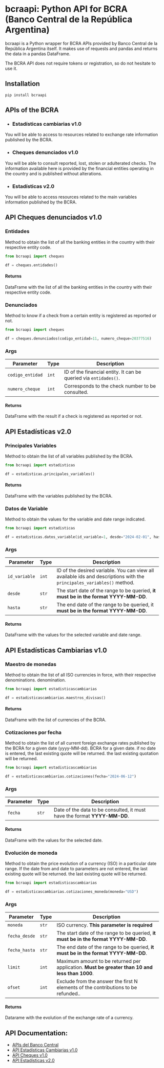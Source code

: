 # bcraapi: Python API for BCRA (Banco Central de la República Argentina)
bcraapi is a Python wrapper for BCRA APIs provided by Banco Central de la República Argentina itself.
It makes use of requests and pandas and returns the data in a pandas DataFrame.

The BCRA API does not require tokens or registration, so do not hesitate to use it.

## Installation
```commandline
pip install bcraapi
```

## APIs of the BCRA

- ### Estadísticas cambiarias v1.0
You will be able to access to resources related to exchange rate information published by the BCRA.

- ### Cheques denunciados v1.0
You will be able to consult reported, lost, stolen or adulterated checks. The information available here is provided by the financial entities operating in the country and is published without alterations.

- ### Estadísticas v2.0
You will be able to access resources related to the main variables information published by the BCRA. 


## API Cheques denunciados v1.0
### Entidades
Method to obtain the list of all the banking entities in the country with their respective entity code.

```python
from bcraapi import cheques

df = cheques.entidades()
```
#### Returns 
DataFrame with the list of all the banking entities in the country with their respective entity code.


### Denunciados
Method to know if a check from a certain entity is registered as reported or not.

```python
from bcraapi import cheques

df = cheques.denunciados(codigo_entidad=11, numero_cheque=20377516)
```
### Args
| Parameter        | Type  | Description                                                                                                                              |
|------------------|-------|------------------------------------------------------------------------------------------------------------------------------------------|
| `codigo_entidad` | `int` | ID of the financial entity. It can be queried via `entidades()`.                                                                         |
| `numero_cheque`  | `int` | Corresponds to the check number to be consulted. |

#### Returns 
DataFrame with the result if a check is registered as reported or not.


## API Estadísticas v2.0
### Principales Variables
Method to obtain the list of all variables published by the BCRA.

```python
from bcraapi import estadisticas

df = estadisticas.principales_variables()
```

#### Returns 
DataFrame with the variables published by the BCRA.

### Datos de Variable
Method to obtain the values for the variable and date range indicated.

```python
from bcraapi import estadisticas

df = estadisticas.datos_variable(id_variable=1, desde="2024-02-01", hasta="2024-02-05")
```

### Args
| Parameter     | Type  | Description                                                                                                            |
|---------------|-------|------------------------------------------------------------------------------------------------------------------------|
| `id_variable` | `int` | ID of the desired variable. You can view all available ids and descriptions with the `principales_variables()` method. |
| `desde`       | `str` | The start date of the range to be queried, **it must be in the format YYYY-MM-DD**.                                        |
| `hasta`       | `str` | The end date of the range to be queried, it **must be in the format YYYY-MM-DD**.                                          |

#### Returns 
DataFrame with the values for the selected variable and date range.

## API Estadísticas Cambiarias v1.0
### Maestro de monedas
Method to obtain the list of all ISO currencies in force, with their respective denominations.
denomination.

```python
from bcraapi import estadisticascambiarias

df = estadisticascambiarias.maestros_divisas()
```
#### Returns 
DataFrame with the list of currencies of the BCRA.

### Cotizaciones por fecha
Method to obtain the list of all current foreign exchange rates published by the BCRA for a given date (yyyy-MM-dd).
BCRA for a given date. if no date is entered, the last existing quote will be returned.
the last existing quotation will be returned.

```python
from bcraapi import estadisticascambiarias

df = estadisticascambiarias.cotizaciones(fecha="2024-06-12")
```

### Args
| Parameter | Type  | Description                                                               |
|-----------|-------|---------------------------------------------------------------------------|
| `fecha`   | `str` | Date of the data to be consulted, it must have the format **YYYY-MM-DD**. |

#### Returns 
DataFrame with the values for the selected date.

### Evolución de moneda
Method to obtain the price evolution of a currency (ISO) in a particular date range.
If the date from and date to parameters are not entered, the last existing quote will be returned.
the last existing quote will be returned.

```python
from bcraapi import estadisticascambiarias

df = estadisticascambiarias.cotizaciones_moneda(moneda="USD")
```

### Args
| Parameter     | Type  | Description                                                                                    |
|---------------|-------|------------------------------------------------------------------------------------------------|
| `moneda`      | `str` | ISO currency. **This parameter is required**                                                   |
| `fecha_desde` | `str` | The start date of the range to be queried, **it must be in the format YYYY-MM-DD**.            |
| `fecha_hasta` | `str` | The end date of the range to be queried, **it must be in the format YYYY-MM-DD**.              |
| `limit`       | `int` | Maximum amount to be returned per application. **Must be greater than 10 and less than 1000**. |
| `ofset`       | `int` | Exclude from the answer the first N elements of the contributions to be refunded..              |

#### Returns 
Datarame with the evolution of the exchange rate of a currency.


## API Documentation:
- [APIs del Banco Central](https://www.bcra.gob.ar/BCRAyVos/catalogo-de-APIs-banco-central.asp)
- [API Estadísticas Cambiarias v1.0](https://www.bcra.gob.ar/Catalogo/apis.asp?fileName=estadisticascambiarias-v1&sectionName=estadisticascambiarias)
- [API Cheques v1.0](https://www.bcra.gob.ar/Catalogo/apis.asp?fileName=cheques-v1&sectionName=Cheques)
- [API Estadísticas v2.0](https://www.bcra.gob.ar/Catalogo/apis.asp?fileName=principales-variables-v2&sectionName=Estad%EDsticas)